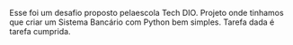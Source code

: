 Esse foi um desafio proposto pelaescola Tech DIO. 
Projeto onde tinhamos que criar um Sistema Bancário com Python bem simples.
Tarefa dada é tarefa cumprida.
